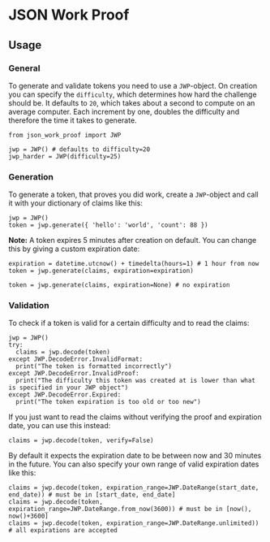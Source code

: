 # JSON Work Proof

## Usage

### General

To generate and validate tokens you need to use a `JWP`-object. On creation you can specify the `difficulty`, which determines how hard the challenge should be. It defaults to `20`, which takes about a second to compute on an average computer. Each increment by one, doubles the difficulty and therefore the time it takes to generate.
```
from json_work_proof import JWP

jwp = JWP() # defaults to difficulty=20
jwp_harder = JWP(difficulty=25)
```

### Generation

To generate a token, that proves you did work, create a `JWP`-object and call it with your dictionary of claims like this:
```
jwp = JWP()
token = jwp.generate({ 'hello': 'world', 'count': 88 })
```

**Note:** A token expires 5 minutes after creation on default. You can change this by giving a custom expiration date:
```
expiration = datetime.utcnow() + timedelta(hours=1) # 1 hour from now
token = jwp.generate(claims, expiration=expiration)

token = jwp.generate(claims, expiration=None) # no expiration
```



### Validation

To check if a token is valid for a certain difficulty and to read the claims:
```
jwp = JWP()
try:
  claims = jwp.decode(token)
except JWP.DecodeError.InvalidFormat:
  print("The token is formatted incorrectly")
except JWP.DecodeError.InvalidProof:
  print("The difficulty this token was created at is lower than what is specified in your JWP object")
except JWP.DecodeError.Expired:
  print("The token expiration is too old or too new")
```


If you just want to read the claims without verifying the proof and expiration date, you can use this instead:
```
claims = jwp.decode(token, verify=False)
```

By default it expects the expiration date to be between now and 30 minutes in the future. You can also specify your own range of valid expiration dates like this:
```
claims = jwp.decode(token, expiration_range=JWP.DateRange(start_date, end_date)) # must be in [start_date, end_date]
claims = jwp.decode(token, expiration_range=JWP.DateRange.from_now(3600)) # must be in [now(), now()+3600]
claims = jwp.decode(token, expiration_range=JWP.DateRange.unlimited)) # all expirations are accepted
```

